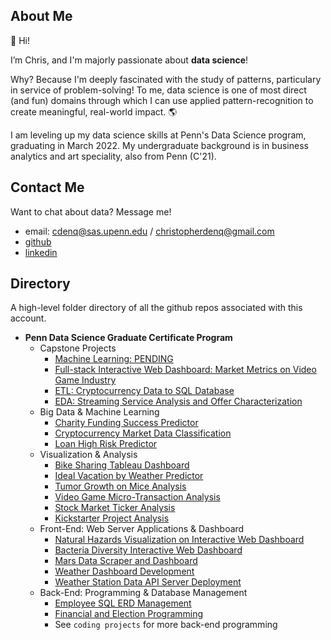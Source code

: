 ## About Me

👋 Hi! 

I’m Chris, and I'm majorly passionate about **data science**!

Why? Because I'm deeply fascinated with the study of patterns, particulary in service of problem-solving! To me, data science is one of most direct (and fun) domains through which I can use applied pattern-recognition to create meaningful, real-world impact. 🌎

I am leveling up my data science skills at Penn's Data Science program, graduating in March 2022. My undergraduate background is in business analytics and art speciality, also from Penn (C'21).

## Contact Me

Want to chat about data? Message me!
   - email: cdenq@sas.upenn.edu / christopherdenq@gmail.com
   - [github](https://github.com/cdenq)
   - [linkedin](https://www.linkedin.com/in/christopherdenq/)

## Directory

A high-level folder directory of all the github repos associated with this account.

- __Penn Data Science Graduate Certificate Program__
    - Capstone Projects
        - [Machine Learning: PENDING](#)
        - [Full-stack Interactive Web Dashboard: Market Metrics on Video Game Industry](https://github.com/cdenq/web-dashboard-of-video-game-industry)
        - [ETL: Cryptocurrency Data to SQL Database](https://github.com/cdenq/etl-pipeline-on-crypto-data)
        - [EDA: Streaming Service Analysis and Offer Characterization](https://github.com/cdenq/streaming-service-analysis-and-offer-characterization)
    - Big Data & Machine Learning
        - [Charity Funding Success Predictor](https://github.com/cdenq/charity-funding-success-predictor)
        - [Cryptocurrency Market Data Classification](https://github.com/cdenq/cryptocurrency-market-data-classification)
        - [Loan High Risk Predictor](https://github.com/cdenq/loan-high-risk-predicter)
    - Visualization & Analysis
        - [Bike Sharing Tableau Dashboard](https://github.com/cdenq/bike-sharing-tableau-dashboard) 
        - [Ideal Vacation by Weather Predictor](https://github.com/cdenq/ideal-vacation-by-weather-predictor)
        - [Tumor Growth on Mice Analysis](https://github.com/cdenq/tumor-growth-on-mice-analysis)
        - [Video Game Micro-Transaction Analysis](https://github.com/cdenq/video-game-micro-transaction-analysis)
        - [Stock Market Ticker Analysis](https://github.com/cdenq/stock-market-ticker-analysis)
        - [Kickstarter Project Analysis](https://github.com/cdenq/kickstarter-project-analysis)
    - Front-End: Web Server Applications & Dashboard
        - [Natural Hazards Visualization on Interactive Web Dashboard](https://github.com/cdenq/natural-hazard-visualization-interactive-web-dashboard)
        - [Bacteria Diversity Interactive Web Dashboard](https://github.com/cdenq/bacteria-diversity-interactive-web-dashboard)
        - [Mars Data Scraper and Dashboard](https://github.com/cdenq/mars-data-scraper-and-dashboard)
        - [Weather Dashboard Development](https://github.com/cdenq/web-dashboard-on-weather-data) 
        - [Weather Station Data API Server Deployment](https://github.com/cdenq/weather-station-data-api-deployment)
    - Back-End: Programming & Database Management
        - [Employee SQL ERD Management](https://github.com/cdenq/employee-sql-erd-management)
        - [Financial and Election Programming](https://github.com/cdenq/financial-and-election-data-programming)
        - See `coding projects` for more back-end programming 


